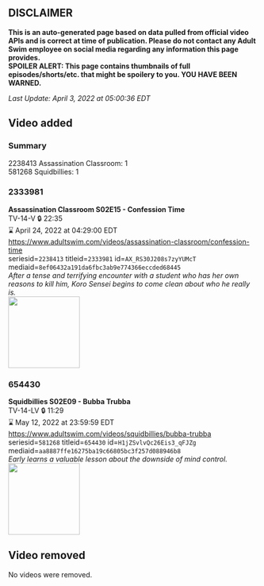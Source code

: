 ## DISCLAIMER
**This is an auto-generated page based on data pulled from official video APIs and is correct at time of publication. Please do not contact any Adult Swim employee on social media regarding any information this page provides.**  
**SPOILER ALERT: This page contains thumbnails of full episodes/shorts/etc. that might be spoilery to you. YOU HAVE BEEN WARNED.**  

_Last Update: April 3, 2022 at 05:00:36 EDT_
## Video added
### Summary
2238413 Assassination Classroom: 1  
581268 Squidbillies: 1  
### 2333981
**Assassination Classroom S02E15 - Confession Time**  
TV-14-V 🔒 22:35  
⌛ April 24, 2022 at 04:29:00 EDT  
https://www.adultswim.com/videos/assassination-classroom/confession-time  
seriesid=`2238413` titleid=`2333981` id=`AX_RS30J208s7zyYUMcT` mediaid=`8ef06432a191da6fbc3ab9e774366eccded68445`  
_After a tense and terrifying encounter with a student who has her own reasons to kill him, Koro Sensei begins to come clean about who he really is._  
<a href="https://media.cdn.adultswim.com/uploads/20220330/thumbnails/2_22330135269-AssassinationClassroom_037_ConfessionTime.png"><img src="https://media.cdn.adultswim.com/uploads/20220330/thumbnails/2_22330135269-AssassinationClassroom_037_ConfessionTime.png" height="144px" /></a>
### 654430
**Squidbillies S02E09 - Bubba Trubba**  
TV-14-LV 🔒 11:29  
⌛ May 12, 2022 at 23:59:59 EDT  
https://www.adultswim.com/videos/squidbillies/bubba-trubba  
seriesid=`581268` titleid=`654430` id=`H1jZSvlvQc26Eis3_qFJZg` mediaid=`aa8887ffe16275ba19c66805bc3f257d088946b8`  
_Early learns a valuable lesson about the downside of mind control._  
<a href="https://media.cdn.adultswim.com/uploads/20200413/thumbnails/2_20413111626-squidbillies_014.jpg"><img src="https://media.cdn.adultswim.com/uploads/20200413/thumbnails/2_20413111626-squidbillies_014.jpg" height="144px" /></a>
## Video removed
No videos were removed.  
